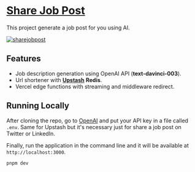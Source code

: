 # [Share Job Post](https://www.sharejobpost.com)

This project generate a job post for you using AI.

[![sharejobpost](./public/screenshot.gif)](https://www.sharejobpost.com)

## Features

- Job description generation using OpenAI API (**text-davinci-003**).
- Url shortener with [**Upstash**](https://upstash.com) **Redis**.
- Vercel edge functions with streaming and middleware redirect.

## Running Locally

After cloning the repo, go to [OpenAI](https://beta.openai.com/account/api-keys) and put your API key in a file called `.env`. Same for Upstash but it's necessary just for share a job post on Twitter or LinkedIn.

Finally, run the application in the command line and it will be available at `http://localhost:3000`.

```bash
pnpm dev
```
